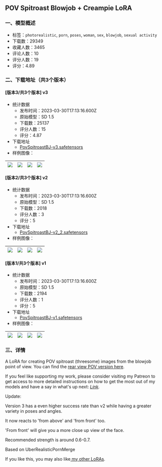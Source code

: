 ## POV Spitroast Blowjob + Creampie LoRA
### 一、模型概述

- 标签：`photorealistic`, `porn`, `poses`, `woman`, `sex`, `blowjob`, `sexual activity`
- 下载数：29349
- 收藏人数：3465
- 评论人数：10
- 评分人数：19
- 评分：4.89

### 二、下载地址（共3个版本）

#### [版本3/共3个版本] v3

- 统计数据
  - 发布时间：2023-03-30T17:13:16.600Z
  - 原始模型：SD 1.5
  - 下载数：25137
  - 评分人数：15
  - 评分：4.87
- 下载地址
  - [PovSpitroastBJ-v3.safetensors](https://civitai.com/api/download/models/26924)
- 样例图像：

| <img src="https://image.civitai.com/xG1nkqKTMzGDvpLrqFT7WA/0be8e0fd-e267-46d0-b919-79f28c9ad600/width=450/296642.jpeg" /> | <img src="https://image.civitai.com/xG1nkqKTMzGDvpLrqFT7WA/51f65c7c-ba2d-4832-d1a2-dfebfc02f500/width=450/296651.jpeg" /> | <img src="https://image.civitai.com/xG1nkqKTMzGDvpLrqFT7WA/10934428-8ca5-4408-bc57-466af4e5b900/width=450/296650.jpeg" /> | <img src="https://image.civitai.com/xG1nkqKTMzGDvpLrqFT7WA/669c2ae2-bfce-4b87-3b00-f0d0d5467900/width=450/296649.jpeg" /> |
| ---- | ---- | ---- | ---- |

#### [版本2/共3个版本] v2

- 统计数据
  - 发布时间：2023-03-30T17:13:16.600Z
  - 原始模型：SD 1.5
  - 下载数：2018
  - 评分人数：3
  - 评分：5
- 下载地址
  - [PovSpitroastBJ-v2_2.safetensors](https://civitai.com/api/download/models/26386)
- 样例图像：

| <img src="https://image.civitai.com/xG1nkqKTMzGDvpLrqFT7WA/91b19d7e-917f-4996-7e6e-3d87356cfc00/width=450/290891.jpeg" /> | <img src="https://image.civitai.com/xG1nkqKTMzGDvpLrqFT7WA/10934428-8ca5-4408-bc57-466af4e5b900/width=450/290692.jpeg" /> | <img src="https://image.civitai.com/xG1nkqKTMzGDvpLrqFT7WA/669c2ae2-bfce-4b87-3b00-f0d0d5467900/width=450/290690.jpeg" /> | <img src="https://image.civitai.com/xG1nkqKTMzGDvpLrqFT7WA/14ba4fa5-f903-4305-9e64-7b11da15ad00/width=450/290688.jpeg" /> |
| ---- | ---- | ---- | ---- |

#### [版本1/共3个版本] v1

- 统计数据
  - 发布时间：2023-03-30T17:13:16.600Z
  - 原始模型：SD 1.5
  - 下载数：2194
  - 评分人数：1
  - 评分：5
- 下载地址
  - [PovSpitroastBJ-v1.safetensors](https://civitai.com/api/download/models/25928)
- 样例图像：

| <img src="https://image.civitai.com/xG1nkqKTMzGDvpLrqFT7WA/73abc7cc-4218-46ac-0dd4-7eb5d76f6700/width=450/285171.jpeg" /> | <img src="https://image.civitai.com/xG1nkqKTMzGDvpLrqFT7WA/669c2ae2-bfce-4b87-3b00-f0d0d5467900/width=450/285177.jpeg" /> | <img src="https://image.civitai.com/xG1nkqKTMzGDvpLrqFT7WA/a52a7476-dea9-4fa7-68bb-88a017b1ad00/width=450/285176.jpeg" /> | <img src="https://image.civitai.com/xG1nkqKTMzGDvpLrqFT7WA/14ba4fa5-f903-4305-9e64-7b11da15ad00/width=450/285175.jpeg" /> |
| ---- | ---- | ---- | ---- |


### 三、详情
<p>A LoRA for creating POV spitroast (threesome) images from the blowjob point of view. You can find the <a target="_blank" rel="ugc" href="https://civitai.com/models/23086/pov-spitroast-fuck-creampie-lora">rear view POV version here</a>.</p><p></p><p>If you feel like supporting my work, please consider visiting my Patreon to get access to more detailed instructions on how to get the most out of my models and have a say in what's up next: <a target="_blank" rel="ugc" href="https://www.patreon.com/KinkAI/about"><em>Link</em></a><em>.</em></p><p></p><p>Update:</p><p>Version 3 has a even higher success rate than v2 while having a greater variety in poses and angles.</p><p>It now reacts to 'from above' and 'from front' too.</p><p>'From front' will give you a more close up view of the face.</p><p></p><p>Recommended strength is around 0.6-0.7.</p><p>Based on UberRealisticPornMerge</p><p></p><p>If you like this, you may also like<a target="_blank" rel="ugc" href="https://civitai.com/user/KinkAI"> my other LoRAs</a>.</p>